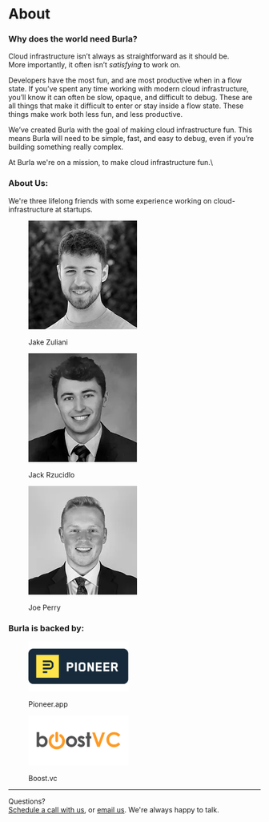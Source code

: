 # About

### Why does the world need Burla?

Cloud infrastructure isn’t always as straightforward as it should be.\
More importantly, it often isn’t _satisfying_ to work on.

Developers have the most fun, and are most productive when in a flow state. If you’ve spent any time working with modern cloud infrastructure, you’ll know it can often be slow, opaque, and difficult to debug. These are all things that make it difficult to enter or stay inside a flow state. These things make work both less fun, and less productive.

We’ve created Burla with the goal of making cloud infrastructure fun. This means Burla will need to be simple, fast, and easy to debug, even if you’re building something really complex.

At Burla we're on a mission, to make cloud infrastructure fun.\


### About Us:

We're three lifelong friends with some experience working on cloud-infrastructure at startups.

<div>

<figure><img src=".gitbook/assets/headshot_upscaled (1).png.webp" alt=""><figcaption><p>Jake Zuliani</p></figcaption></figure>

 

<figure><img src=".gitbook/assets/jack headshot_edited.jpg.webp" alt=""><figcaption><p>Jack Rzucidlo</p></figcaption></figure>

 

<figure><img src=".gitbook/assets/DSC00070 (2)_edited_edited.jpg.webp" alt=""><figcaption><p>Joe Perry</p></figcaption></figure>

</div>





### Burla is backed by:

<div>

<figure><img src=".gitbook/assets/Untitled-3.png" alt="pioneer.app"><figcaption><p>Pioneer.app</p></figcaption></figure>

 

<figure><img src=".gitbook/assets/Untitled-4.png" alt=""><figcaption><p>Boost.vc</p></figcaption></figure>

</div>







***

Questions?\
[Schedule a call with us](http://cal.com/jakez/burla), or [email us](mailto:jake@burla.dev). We're always happy to talk.
